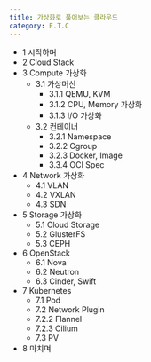 ```yaml
---
title: 가상화로 풀어보는 클라우드
category: E.T.C
---
```


* 1 시작하며
* 2 Cloud Stack
* 3 Compute 가상화
  * 3.1 가상머신
    * 3.1.1 QEMU, KVM
    * 3.1.2 CPU, Memory 가상화
    * 3.1.3 I/O 가상화
  * 3.2 컨테이너
    * 3.2.1 Namespace
    * 3.2.2 Cgroup
    * 3.2.3 Docker, Image
    * 3.3.4 OCI Spec
* 4 Network 가상화
  * 4.1 VLAN
  * 4.2 VXLAN
  * 4.3 SDN
* 5 Storage 가상화
  * 5.1 Cloud Storage
  * 5.2 GlusterFS
  * 5.3 CEPH
* 6 OpenStack
  * 6.1 Nova
  * 6.2 Neutron
  * 6.3 Cinder, Swift
* 7 Kubernetes
  * 7.1 Pod
  * 7.2 Network Plugin
  * 7.2.2 Flannel
  * 7.2.3 Cilium
  * 7.3 PV
* 8 마치며
